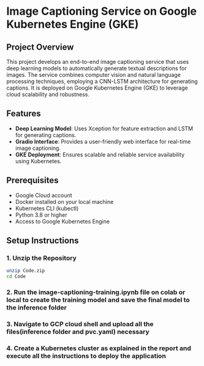 # Image Captioning Service on Google Kubernetes Engine (GKE)

## Project Overview
This project develops an end-to-end image captioning service that uses deep learning models to automatically generate textual descriptions for images. The service combines computer vision and natural language processing techniques, employing a CNN-LSTM architecture for generating captions. It is deployed on Google Kubernetes Engine (GKE) to leverage cloud scalability and robustness.

## Features
- **Deep Learning Model**: Uses Xception for feature extraction and LSTM for generating captions.
- **Gradio Interface**: Provides a user-friendly web interface for real-time image captioning.
- **GKE Deployment**: Ensures scalable and reliable service availability using Kubernetes.

## Prerequisites
- Google Cloud account
- Docker installed on your local machine
- Kubernetes CLI (kubectl)
- Python 3.8 or higher
- Access to Google Kubernetes Engine

## Setup Instructions

### 1. Unzip the Repository
```bash
unzip Code.zip
cd Code
```
### 2. Run the image-captioning-training.ipynb file on colab or local to create the training model and save the final model to the inference folder

### 3. Navigate to GCP cloud shell and upload all the files(inference folder and pvc.yaml) necessary

### 4. Create a Kubernetes cluster as explained in the report and execute all the instructions to deploy the application
